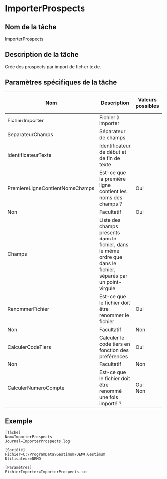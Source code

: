 # ImporterProspects

## Nom de la tâche


ImporterProspects


## Description de la tâche


Crée des prospects par import de fichier texte.


## Paramètres spécifiques de la tâche










| Nom | Description | Valeurs possibles | Présence | Valeur par défaut |
|---|---|---|---|---|
| FichierImporter | Fichier à importer |  | Obligatoire |   |
| SeparateurChamps | Séparateur de champs |  | Facultatif | ; |
| IdentificateurTexte | Identificateur de début et de fin de texte |  | Facultatif |  |
| PremiereLigneContientNomsChamps | Est-ce que la première ligne contient les noms des champs ? | Oui
Non | Facultatif | Oui |
| Champs | Liste des champs présents dans le fichier, dans le même ordre que dans le fichier, séparés par un point-virgule |  | Facultatif |  |
| RenommerFichier | Est-ce que le fichier doit être renommer le fichier | Oui
Non | Facultatif | Non |
| CalculerCodeTiers | Calculer le code tiers en fonction des préférences | Oui
Non | Facultatif | Non |
| CalculerNumeroCompte | Est-ce que le fichier doit être renommé une fois importé ? | Oui <br>Non | Facultatif | Non |


## Exemple

````
[Tâche]
Nom=ImporterProspects
Journal=ImporterProspects.log

[Société]
Fichier=C:\ProgramData\Gestimum\DEMO.Gestimum
Utilisateur=DEMO

[Paramètres]
FichierImporter=ImporterProspects.txt
````